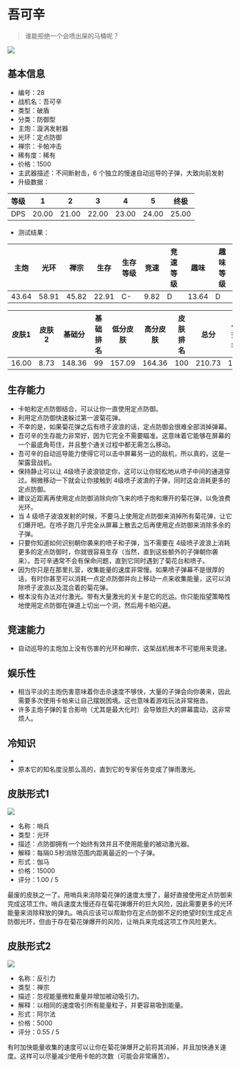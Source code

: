 # 吾可辛

> 谁能拒绝一个会喷出屎的马桶呢？

<img src="/ships/ship_28.png" style={{zoom:1}}/>

## 基本信息

- 编号：28
- 战机名：吾可辛
- 类型：破盾
- 分类：防御型
- 主炮：漩涡发射器
- 光环：定点防御
- 禅宗：卡帕冲击
- 稀有度：稀有
- 价格：1500
- 主武器描述：不间断射击，6 个独立的慢速自动巡导的子弹，大致向前发射
- 升级数据：

| 等级 | 1 | 2 | 3 | 4 | 5 | 终极 |
|--|--|--|--|--|--|--|
| DPS | 20.00 | 21.00 | 22.00 | 23.00 | 24.00 | 25.00 |

- 测试结果：

| 主炮 | 光环 | 禅宗 | 生存 | 生存等级 | 竞速 | 竞速等级 | 趣味 | 趣味等级 |
|--|--|--|--|--|--|--|--|--|
| 43.64 | 58.91 | 45.82 | 22.91 | C- | 9.82 | D | 13.64 | D |

| 皮肤1 | 皮肤2 | 基础分 | 基础排名 | 低分皮肤 | 高分皮肤 | 皮肤排名 | 总分 | 总排名 |
|--|--|--|--|--|--|--|--|--|
| 16.00 | 8.73 | 148.36 | 99 | 157.09 | 164.36 | 100 | 210.73 | 100 |

## 生存能力

- 卡帕和定点防御结合，可以让你一直使用定点防御。
- 利用定点防御快速躲过第一波菊花弹。
- 不幸的是，如果菊花弹之后有喷子波浪的话，定点防御会很难全部消掉弹幕。
- 吾可辛的生存能力非常好，因为它完全不需要瞄准。这意味着它能够在屏幕的一个最底角苟住，并且整个通关过程中都无需怎么移动。
- 吾可辛的自动巡导能力使得它可以击中屏幕另一边的敌机，所以真的，这是一架露营战机。
- 保持静止可以让 4级喷子波浪锁定你，这可以让你轻松地从喷子中间的通道穿过。稍微移动一下就会让你接触到 4级喷子波浪的子弹，同时这会消耗更多的定点防御。
- 建议近距离再使用定点防御消除向你飞来的喷子炮和爆开的菊花弹，以免浪费光环。
- 当 4 级喷子波浪发射的时候，不要马上使用定点防御来消掉所有菊花弹，让它们爆开吧。在喷子跑几乎完全从屏幕上散去之后再使用定点防御来消除多余的子弹。
- 只要你知道如何识别朝你袭来的喷子和子弹，当不需要在 4级喷子波浪上消耗更多的定点防御时，你就很容易生存（当然，直到这些额外的子弹朝你袭来）。吾可辛通常不会有保命问题，直到它同时遇到了菊花台和喷子。
- 因为你只是在那里扎营，收集能量的速度非常慢。如果喷子弹幕不是很厚的话，有时你甚至可以消耗一点定点防御并向上移动一点来收集能量，这可以消除喷子波浪以及混合着的菊花弹。
- 根本没有办法对付激光。带有大量激光的关卡是它的厄运。你只能指望策略性地使用定点防御在弹道上切出一个洞，然后用卡帕闪避。

## 竞速能力

- 自动巡导的主炮加上没有伤害的光环和禅宗，这架战机根本不可能用来竞速。

## 娱乐性

- 相当平淡的主炮伤害意味着你击杀速度不够快，大量的子弹会向你袭来，因此需要多次使用卡帕来让自己摆脱困境。这也意味着游戏玩法非常拖沓。
- 许多主炮子弹的复合影响（尤其是最大化时）会导致巨大的屏幕震动，这非常烦人。

## 冷知识

- 
- 原本它的知名度没那么高的，直到它的专家任务变成了弹雨激光。

## 皮肤形式1

<img src="/ships/ship_28_apex_1.png" style={{zoom:1}}/>

- 名称：哨兵
- 类型：光环
- 描述：点防御拥有一个始终有效并且不使用能量的被动激光器。
- 解释：每隔0.5秒消除范围内距离最近的一个子弹。
- 形式：伽马
- 价格：15000
- 评分：1.00 / 5

最废的皮肤之一了。用哨兵来消除菊花弹的速度太慢了，最好直接使用定点防御来完成这项工作。哨兵速度太慢还存在菊花弹爆开的巨大风险，因此需要更多的光环能量来消除释放的弹丸。哨兵应该可以帮助你在定点防御不足的绝望时刻生成定点防御光环，但由于存在菊花弹爆开的风险，让哨兵来完成这项工作风险更大。

## 皮肤形式2

<img src="/ships/ship_28_apex_2.png" style={{zoom:1}}/>

- 名称：反引力
- 类型：禅宗
- 描述：忽视能量微粒重量并增加被动吸引力。
- 解释：以相同的速度吸引所有能量粒子，并更容易吸到能量。
- 形式：阿尔法
- 价格：5000
- 评分：0.55 / 5

有时加快能量收集的速度可以让你在菊花弹爆开之前将其消掉，并且加快通关速度。这样可以尽量减少使用卡帕的次数（可能会非常痛苦）。
